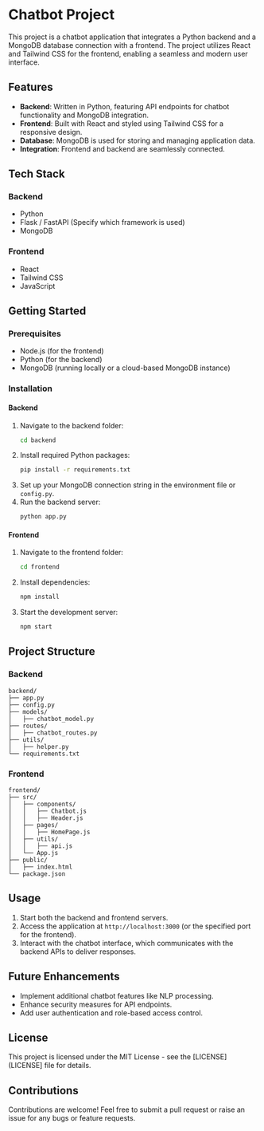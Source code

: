 # Chatbot Project

This project is a chatbot application that integrates a Python backend and a MongoDB database connection with a frontend. The project utilizes React and Tailwind CSS for the frontend, enabling a seamless and modern user interface.

## Features

- **Backend**: Written in Python, featuring API endpoints for chatbot functionality and MongoDB integration.
- **Frontend**: Built with React and styled using Tailwind CSS for a responsive design.
- **Database**: MongoDB is used for storing and managing application data.
- **Integration**: Frontend and backend are seamlessly connected.

## Tech Stack

### Backend
- Python
- Flask / FastAPI (Specify which framework is used)
- MongoDB

### Frontend
- React
- Tailwind CSS
- JavaScript

## Getting Started

### Prerequisites

- Node.js (for the frontend)
- Python (for the backend)
- MongoDB (running locally or a cloud-based MongoDB instance)

### Installation

#### Backend

1. Navigate to the backend folder:
   ```bash
   cd backend
   ```
2. Install required Python packages:
   ```bash
   pip install -r requirements.txt
   ```
3. Set up your MongoDB connection string in the environment file or `config.py`.
4. Run the backend server:
   ```bash
   python app.py
   ```

#### Frontend

1. Navigate to the frontend folder:
   ```bash
   cd frontend
   ```
2. Install dependencies:
   ```bash
   npm install
   ```
3. Start the development server:
   ```bash
   npm start
   ```

## Project Structure

### Backend
```
backend/
├── app.py
├── config.py
├── models/
│   ├── chatbot_model.py
├── routes/
│   ├── chatbot_routes.py
├── utils/
│   ├── helper.py
└── requirements.txt
```

### Frontend
```
frontend/
├── src/
│   ├── components/
│   │   ├── Chatbot.js
│   │   ├── Header.js
│   ├── pages/
│   │   ├── HomePage.js
│   ├── utils/
│   │   ├── api.js
│   └── App.js
├── public/
│   ├── index.html
└── package.json
```

## Usage

1. Start both the backend and frontend servers.
2. Access the application at `http://localhost:3000` (or the specified port for the frontend).
3. Interact with the chatbot interface, which communicates with the backend APIs to deliver responses.

## Future Enhancements

- Implement additional chatbot features like NLP processing.
- Enhance security measures for API endpoints.
- Add user authentication and role-based access control.

## License

This project is licensed under the MIT License - see the [LICENSE](LICENSE] file for details.

## Contributions

Contributions are welcome! Feel free to submit a pull request or raise an issue for any bugs or feature requests.
